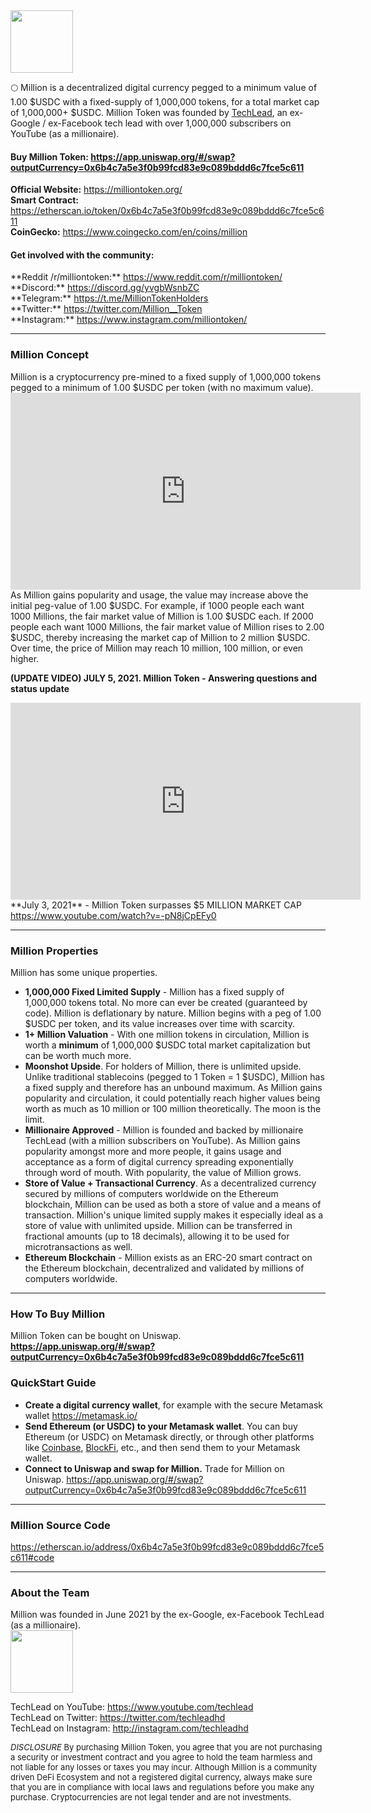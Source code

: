 <head>
  <link rel="shortcut icon" type="image/png" href="favicon.png">
  <link rel="shortcut icon" type="image/x-icon" href="favicon.ico">
  <meta name="twitter:image" content="https://raw.githubusercontent.com/techleadhd/milliontoken/gh-pages/coin.png" />
</head>
<img src="https://raw.githubusercontent.com/techleadhd/milliontoken/gh-pages/coin.png" width="100" height="100">

🌕 Million is a decentralized digital currency pegged to a minimum value of 1.00 $USDC with a fixed-supply of 1,000,000 tokens, for a total market cap of 1,000,000+ $USDC.  Million Token was founded by [TechLead](http://youtube.com/techlead), an ex-Google / ex-Facebook tech lead with over 1,000,000 subscribers on YouTube (as a millionaire).

<h4>
  <B>Buy Million Token:
<a href="https://app.uniswap.org/#/swap?outputCurrency=0x6b4c7a5e3f0b99fcd83e9c089bddd6c7fce5c611&inputCurrency=0xa0b86991c6218b36c1d19d4a2e9eb0ce3606eb48">https://app.uniswap.org/#/swap?outputCurrency=0x6b4c7a5e3f0b99fcd83e9c089bddd6c7fce5c611</a> </B> </h4>
  
  **Official Website:** <a href="https://milliontoken.org/">https://milliontoken.org/</a> <BR>
**Smart Contract:** <a href="https://etherscan.io/token/0x6b4c7a5e3f0b99fcd83e9c089bddd6c7fce5c611">https://etherscan.io/token/0x6b4c7a5e3f0b99fcd83e9c089bddd6c7fce5c611</a><BR>
**CoinGecko:** <a href="https://www.coingecko.com/en/coins/million">https://www.coingecko.com/en/coins/million</a><BR>

<h4>
  <B>Get involved with the community:</b>
</h4>
**Reddit /r/milliontoken:** <a href="https://www.reddit.com/r/milliontoken/">https://www.reddit.com/r/milliontoken/</a> <BR>
**Discord:** <a href="https://discord.gg/yvgbWsnbZC">https://discord.gg/yvgbWsnbZC</a><BR>
**Telegram:** <a href="https://t.me/MillionTokenHolders">https://t.me/MillionTokenHolders</a><BR>
**Twitter:** <a href="https://twitter.com/Million__Token">https://twitter.com/Million__Token</a><BR>
**Instagram:** <a href="https://www.instagram.com/milliontoken/">https://www.instagram.com/milliontoken/</a><BR>

  <HR>
<h3>Million Concept</h3>
  Million is a cryptocurrency pre-mined to a fixed supply of 1,000,000 tokens pegged to a minimum of 1.00 $USDC per token (with no maximum value). 
<BR>
  <iframe width="560" height="315" src="https://www.youtube.com/embed/xBSEMJDwvXk" title="YouTube video player" frameborder="0" allow="accelerometer; autoplay; clipboard-write; encrypted-media; gyroscope; picture-in-picture" allowfullscreen></iframe>
<BR>
As Million gains popularity and usage, the value may increase above the initial peg-value of 1.00 $USDC.  For example, if 1000 people each want 1000 Millions, the fair market value of Million is 1.00 $USDC each. If 2000 people each want 1000 Millions, the fair market value of Million rises to 2.00 $USDC, thereby increasing the market cap of Million to 2 million $USDC.  Over time, the price of Million may reach 10 million, 100 million, or even higher.<BR>
  
**(UPDATE VIDEO) JULY 5, 2021. Million Token - Answering questions and status update**
<iframe width="560" height="315" src="https://www.youtube.com/embed/iITypTHJnAQ" title="YouTube video player" frameborder="0" allow="accelerometer; autoplay; clipboard-write; encrypted-media; gyroscope; picture-in-picture" allowfullscreen></iframe>
<BR>
**July 3, 2021** - Million Token surpasses $5 MILLION MARKET CAP <a href="https://www.youtube.com/watch?v=-pN8jCpEFy0">https://www.youtube.com/watch?v=-pN8jCpEFy0</A>
  
  <hr>
  <h3> Million Properties</h3>
Million has some unique properties.

* **1,000,000 Fixed Limited Supply** - Million has a fixed supply of 1,000,000 tokens total. No more can ever be created (guaranteed by code). Million is deflationary by nature.  Million begins with a peg of 1.00 $USDC per token, and its value increases over time with scarcity.
* **1+ Million Valuation** - With one million tokens in circulation, Million is worth a **minimum** of 1,000,000 $USDC total market capitalization but can be worth much more.
* **Moonshot Upside**.  For holders of Million, there is unlimited upside.  Unlike traditional stablecoins (pegged to 1 Token = 1 $USDC), Million has a fixed supply and therefore has an unbound maximum.  As Million gains popularity and circulation, it could potentially reach higher values being worth as much as 10 million or 100 million theoretically. The moon is the limit.
* **Millionaire Approved** - Million is founded and backed by millionaire TechLead (with a million subscribers on YouTube). As Million gains popularity amongst more and more people, it gains usage and acceptance as a form of digital currency spreading exponentially through word of mouth. With popularity, the value of Million grows.
* **Store of Value + Transactional Currency**.  As a decentralized currency secured by millions of computers worldwide on the Ethereum blockchain, Million can be used as both a store of value and a means of transaction.  Million's unique limited supply makes it especially ideal as a store of value with unlimited upside.  Million can be transferred in fractional amounts (up to 18 decimals), allowing it to be used for microtransactions as well.
* **Ethereum Blockchain** - Million exists as an ERC-20 smart contract on the Ethereum blockchain, decentralized and validated by millions of computers worldwide.

<HR>

<h3>How To Buy Million</h3>
  
Million Token can be bought on Uniswap.
<a href="https://app.uniswap.org/#/swap?outputCurrency=0x6b4c7a5e3f0b99fcd83e9c089bddd6c7fce5c611&inputCurrency=0xa0b86991c6218b36c1d19d4a2e9eb0ce3606eb48"><B>https://app.uniswap.org/#/swap?outputCurrency=0x6b4c7a5e3f0b99fcd83e9c089bddd6c7fce5c611</B></a>

### QuickStart Guide
  
- **Create a digital currency wallet**, for example with the secure Metamask wallet <a href="https://metamask.io/">https://metamask.io/</a>
- **Send Ethereum (or USDC) to your Metamask wallet**. You can buy Ethereum (or USDC) on Metamask directly, or through other platforms like [Coinbase](https://www.coinbase.com/join/shyu_w), [BlockFi](http://blockfi.com/techlead), etc., and then send them to your Metamask wallet.
- **Connect to Uniswap and swap for Million.**
Trade for Million on Uniswap.
<a href="https://app.uniswap.org/#/swap?outputCurrency=0x6b4c7a5e3f0b99fcd83e9c089bddd6c7fce5c611&inputCurrency=0xa0b86991c6218b36c1d19d4a2e9eb0ce3606eb48">https://app.uniswap.org/#/swap?outputCurrency=0x6b4c7a5e3f0b99fcd83e9c089bddd6c7fce5c611</a>
  
<HR>
<h3>
 Million Source Code
</h3>
<a href="https://etherscan.io/address/0x6b4c7a5e3f0b99fcd83e9c089bddd6c7fce5c611#code">https://etherscan.io/address/0x6b4c7a5e3f0b99fcd83e9c089bddd6c7fce5c611#code</a>
  
<HR>
<h3> About the Team</h3>
Million was founded in June 2021 by the ex-Google, ex-Facebook TechLead (as a millionaire).<BR>

<img src="https://raw.githubusercontent.com/techleadhd/milliontoken/gh-pages/avatar.png" width="100" height="100">

  TechLead on YouTube: <a href="https://www.youtube.com/techlead">https://www.youtube.com/techlead</a> <BR>
  TechLead on Twitter: <a href="https://twitter.com/techleadhd">https://twitter.com/techleadhd</a> <BR>
  TechLead on Instagram: <a href="http://instagram.com/techleadhd">http://instagram.com/techleadhd</a> <BR>

  <div style='font-size:13px'><I>DISCLOSURE</I> By purchasing Million Token, you agree that you are not purchasing a security or investment contract and you agree to hold the team harmless and not liable for any losses or taxes you may incur. Although Million is a community driven DeFi Ecosystem and not a registered digital currency, always make sure that you are in compliance with local laws and regulations before you make any purchase. Cryptocurrencies are not legal tender and are not investments.
  </div>

